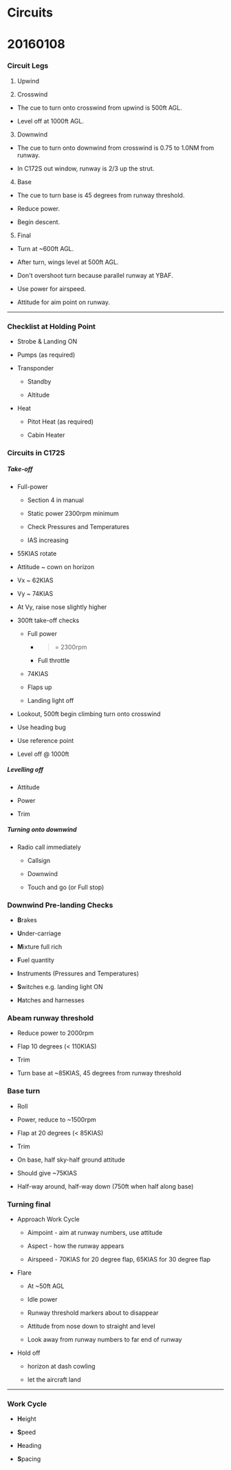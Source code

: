 # Circuits

# 20160108

### Circuit Legs

1. Upwind

2. Crosswind

  * The cue to turn onto crosswind from upwind is 500ft AGL.

  * Level off at 1000ft AGL.

3. Downwind

  * The cue to turn onto downwind from crosswind is 0.75 to 1.0NM from runway.

  * In C172S out window, runway is 2/3 up the strut.

4. Base

  * The cue to turn base is 45 degrees from runway threshold.

  * Reduce power.

  * Begin descent.

5. Final

  * Turn at ~600ft AGL.

  * After turn, wings level at 500ft AGL.

  * Don't overshoot turn because parallel runway at YBAF.

  * Use power for airspeed.

  * Attitude for aim point on runway.

----

### Checklist at Holding Point

* Strobe & Landing ON

* Pumps (as required)

* Transponder

  * Standby

  * Altitude

* Heat

  * Pitot Heat (as required)

  * Cabin Heater

### Circuits in C172S

##### Take-off

* Full-power

  * Section 4 in manual

  * Static power 2300rpm minimum

  * Check Pressures and Temperatures

  * IAS increasing

* 55KIAS rotate

* Attitude ~ cown on horizon

* Vx ~ 62KIAS

* Vy ~ 74KIAS

* At Vy, raise nose slightly higher

* 300ft take-off checks

  * Full power

    * >= 2300rpm

    * Full throttle

  * 74KIAS

  * Flaps up

  * Landing light off

* Lookout, 500ft begin climbing turn onto crosswind

* Use heading bug

* Use reference point

* Level off @ 1000ft

##### Levelling off

* Attitude

* Power

* Trim

##### Turning onto downwind

* Radio call immediately

  * Callsign

  * Downwind

  * Touch and go (or Full stop)

### Downwind Pre-landing Checks

* **B**rakes

* **U**nder-carriage

* **M**ixture full rich

* **F**uel quantity

* **I**nstruments (Pressures and Temperatures)

* **S**witches e.g. landing light ON

* **H**atches and harnesses

### Abeam runway threshold

* Reduce power to 2000rpm

* Flap 10 degrees (< 110KIAS)

* Trim

* Turn base at ~85KIAS, 45 degrees from runway threshold

### Base turn

* Roll

* Power, reduce to ~1500rpm

* Flap at 20 degrees (< 85KIAS)

* Trim

* On base, half sky-half ground attitude

* Should give ~75KIAS

* Half-way around, half-way down (750ft when half along base)

### Turning final

* Approach Work Cycle

  * Aimpoint - aim at runway numbers, use attitude

  * Aspect - how the runway appears

  * Airspeed - 70KIAS for 20 degree flap, 65KIAS for 30 degree flap

* Flare

  * At ~50ft AGL

  * Idle power

  * Runway threshold markers about to disappear

  * Attitude from nose down to straight and level

  * Look away from runway numbers to far end of runway

* Hold off

  * horizon at dash cowling

  * let the aircraft land
  
----

### Work Cycle

* **H**eight

* **S**peed

* **H**eading

* **S**pacing
